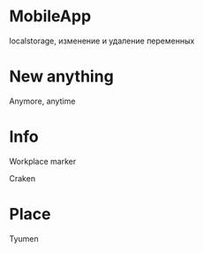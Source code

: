 # MobileApp
localstorage, изменение и удаление переменных
# New anything
Anymore, anytime
# Info

Workplace marker

Craken
# Place
Tyumen